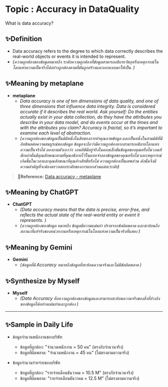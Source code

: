 # Topic : Accuracy in DataQuality  
What is data accuracy?

## ✨Definition  
- Data accuracy refers to the degree to which data correctly describes the real-world objects or events it is intended to represent.
 - *(ความถูกต้องของข้อมูลหมายถึง ระดับความถูกต้องที่ข้อมูลสามารถอธิบายวัตถุหรือเหตุการณ์ในโลกแห่งความเป็นจริงได้อย่างถูกต้องตามที่มันถูกสร้างและออกแบบมาให้เป็น. )* 

## **✨Meaning by metaplane**  
- **metaplane**  
  - *Data accuracy is one of ten dimensions of data quality, and one of three dimensions that influence data integrity. Data is considered accurate if it describes the real world. Ask yourself: Do the entities actually exist in your data collection, do they have the attributes you describe in your data model, and do events occur at the times and with the attributes you claim? Accuracy is fractal, so it’s important to examine each level of abstraction.*  
  - *(ความถูกต้องของข้อมูลเป็นมิติหนึ่งในสิบของการทำคุณภาพข้อมูล และเป็นหนึ่งในสามมิติที่มีอิทธิพลต่อความสมบูรณ์ของข้อมูล ข้อมูลจะถือว่ามีความถูกต้องหากสามารถอธิบายโลกแห่งความเป็นจริงได้ ลองถามตัวเองว่า: เอนทิตีมีอยู่จริงในคอลเล็กชันข้อมูลของคุณหรือไม่ เอนทิตีเหล่านั้นมีคุณลักษณะตามที่คุณอธิบายไว้ในแบบจำลองข้อมูลของคุณหรือไม่ และเหตุการณ์เกิดขึ้นในเวลาและคุณลักษณะที่คุณอ้างสิทธิ์หรือไม่ ความถูกต้องเป็นเศษส่วน ดังนั้นจึงมีความสำคัญที่จะต้องตรวจสอบระดับของการแยกส่วนแต่ละระดับ)*  
> **🔗Reference:** [Data accuracy - metaplane](https://www.metaplane.dev/blog/data-accuracy-definition-examples)

## ✨Meaning by ChatGPT  
- **ChatGPT**  
  - *(Data accuracy means that the data is precise, error-free, and reflects the actual state of the real-world entity or event it represents. )*
  - *(ความถูกต้องของข้อมูล หมายถึง ข้อมูลมีความแม่นยำ ปราศจากข้อผิดพลาด และสะท้อนถึงสถานะที่แท้จริงของหน่วยงานหรือเหตุการณ์ในโลกแห่งความเป็นจริงที่แสดง )*  

## ✨Meaning by Gemini  
- **Gemini**  
  - *(ข้อมูลที่มี Accuracy หมายถึงข้อมูลที่สะท้อนความจริงและไม่มีข้อผิดพลาด  )*  

## **✨Synthesize by Myself**
- **Myself**
  - *(Data Accuracy คือความถูกต้องของข้อมูลและสามารถสะท้อนความจริงของสิ่งที่อ้างอิงของข้อมูลได้อย่างแม่นยำและถูกต้อง   )*  
---

## **✨Sample in Daily Life**
- ข้อมูลจำนวนพนักงานของบริษัท
  - ข้อมูลที่ถูกต้อง: "จำนวนพนักงาน = 50 คน" (ตรงกับจำนวนจริง)  
  - ข้อมูลที่ผิดพลาด: "จำนวนพนักงาน = 45 คน" (ไม่ตรงตามความจริง)

- ข้อมูลจำนวนร่ายจ่ายของบริษัท
  - ข้อมูลที่ถูกต้อง: "รายจ่ายเดือนธันวาคม = 10.5 M" (ตรงกับจำนวนจริง)  
  - ข้อมูลที่ผิดพลาด: "รายจ่ายเดือนธันวาคม = 12.5 M" (ไม่ตรงตามความจริง)

